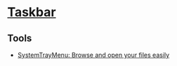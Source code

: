 # [Taskbar](https://docs.microsoft.com/en-us/windows/win32/shell/taskbar)
## Tools
- [SystemTrayMenu: Browse and open your files easily](https://github.com/Hofknecht/SystemTrayMenu)
